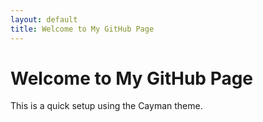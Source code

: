 ```yaml
---
layout: default
title: Welcome to My GitHub Page
---
```


# Welcome to My GitHub Page

This is a quick setup using the Cayman theme.
